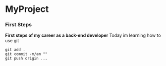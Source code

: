 # MyProject

### First Steps
**First steps of my career as a back-end developer**
	Today im learning how to use git
```
git add .
git commit -m/am ""
git push origin ...
```
